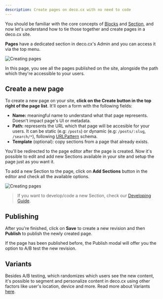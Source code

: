 ```yaml
---
description: Create pages on deco.cx with no need to code
---
```


You should be familiar with the core concepts of
[Blocks](/docs/en/concepts/block) and [Section](/docs/en/concepts/section), and
now let's understand how to tie those together and create pages in a deco.cx
site.

**Pages** have a dedicated section in deco.cx's Admin and you can access it via
the top menu.

![Creating pages](/docs/creating-new-page/pages-menu.png)

In this page, you see all the pages published on the site, alongside the path
which they're accessible to your users.

## Create a new page

To create a new page on your site, **click on the Create button in the top right
of the page list**. It'll open a form with the following fields:

- **Name:** meaningful name to understand what that page represents. Doesn't
  impact page's UI or metadata.
- **Path:** represents the URL which that page will be accesible for your users.
  It can be static (e.g: `/posts`) or dynamic (e.g: `/posts/:slug`,
  `/search/*`), following [URLPattern](http://mdn.io/urlpattern) schema.
- **Template** (optional): copy sections from a page that already exists.

You'll be redirected to the page editor after the page is created. Now it's
possible to edit and add new Sections available in your site and setup the page
just as you want it.

To add a new Section to the page, click on **Add Sections** button in the editor
and check all the available options.

![Creating pages](/docs/creating-new-page/add-section.png)

> If you want to develop/code a new Section, check our
> [Developing Guide](/docs/en/developing/setup).

## Publishing

After you're finished, click on **Save** to create a new revision and then
**Publish** to publish the newly created page.

If the page has been published before, the Publish modal will offer you the
option to A/B test the new revision.

## Variants

Besides A/B testing, which randomizes which users see the new content, it's
possible to segment and personalize content in deco.cx using other factors like
user's location, device and more. Read more about Variants
[here](/docs/en/getting-started/variants).
